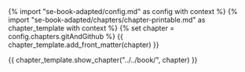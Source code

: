 <frontmatter>
{% import "se-book-adapted/config.md" as config with context %}
{% import "se-book-adapted/chapters/chapter-printable.md" as chapter_template with context %}
{% set chapter = config.chapters.gitAndGithub %}
{{ chapter_template.add_front_matter(chapter) }}
</frontmatter>

{{ chapter_template.show_chapter("../../book/", chapter) }}